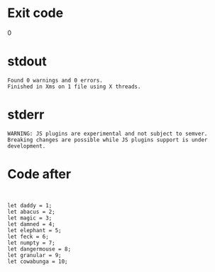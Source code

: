 # Exit code
0

# stdout
```
Found 0 warnings and 0 errors.
Finished in Xms on 1 file using X threads.
```

# stderr
```
WARNING: JS plugins are experimental and not subject to semver.
Breaking changes are possible while JS plugins support is under development.
```

# Code after
```


let daddy = 1;
let abacus = 2;
let magic = 3;
let damned = 4;
let elephant = 5;
let feck = 6;
let numpty = 7;
let dangermouse = 8;
let granular = 9;
let cowabunga = 10;



```
